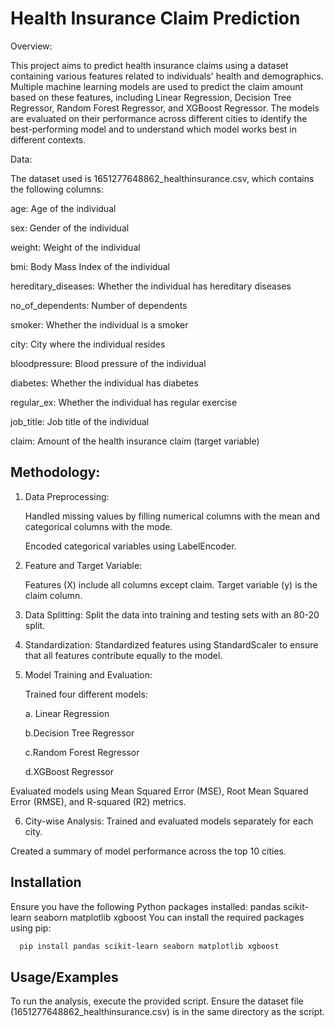 
# Health Insurance Claim Prediction

Overview:

This project aims to predict health insurance claims using a dataset containing various features related to individuals' health and demographics. Multiple machine learning models are used to predict the claim amount based on these features, including Linear Regression, Decision Tree Regressor, Random Forest Regressor, and XGBoost Regressor. The models are evaluated on their performance across different cities to identify the best-performing model and to understand which model works best in different contexts.

Data:

The dataset used is 1651277648862_healthinsurance.csv, which contains the following columns:

age: Age of the individual

sex: Gender of the individual

weight: Weight of the individual

bmi: Body Mass Index of the individual

hereditary_diseases: Whether the individual has hereditary diseases

no_of_dependents: Number of dependents

smoker: Whether the individual is a smoker

city: City where the individual resides

bloodpressure: Blood pressure of the individual

diabetes: Whether the individual has diabetes

regular_ex: Whether the individual has regular exercise

job_title: Job title of the individual

claim: Amount of the health insurance claim (target variable)


## Methodology:



1. Data Preprocessing:

   Handled missing values by filling numerical columns with the   mean and categorical columns with the mode.

   Encoded categorical variables using LabelEncoder.

2. Feature and Target Variable:

   Features (X) include all columns except claim.
 Target variable (y) is the claim column.

3. Data Splitting:
   Split the data into training and testing sets with an 80-20 split.
4. Standardization:
    Standardized features using StandardScaler to ensure that all features contribute equally to the model.
5. Model Training and Evaluation:
   
   Trained four different models:

    a. Linear Regression

    b.Decision Tree Regressor

    c.Random Forest Regressor

    d.XGBoost Regressor

  Evaluated models using Mean Squared Error (MSE), Root Mean Squared Error (RMSE), and R-squared (R2) metrics.

6. City-wise Analysis:
 Trained and evaluated models separately for each city.

 Created a summary of model performance across the top 10 cities.



## Installation

Ensure you have the following Python packages installed:
pandas
scikit-learn
seaborn
matplotlib
xgboost
You can install the required packages using pip:

```bash
  pip install pandas scikit-learn seaborn matplotlib xgboost

```
   
## Usage/Examples


To run the analysis, execute the provided script. Ensure the dataset file (1651277648862_healthinsurance.csv) is in the same directory as the script.



